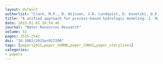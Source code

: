 ```yaml
---
layout: default
authorlist: "Clark, M.P., B. Nijssen, J.D. Lundquist, D. Kavetski, D.E. Rupp, R.A. Woods, J.E. Freer, E.D. Gutmann, A.W. Wood, D.J. Gochis, R.M. Rasmussen, D.G. Tarboton, V. Mahat, G.N. Flerchinger, and D.G. Marks"
title: "A unified approach for process-based hydrologic modeling: 2. Model implementation and case studies"
date: 2015-01-01 16:54:46
journal: "Water Resources Research"
volume: 51
pages: 2515-2542
doi: "10.1002/2015wr017200"
tags: [papers2015,paper_SUMMA,paper_CONUS,paper_storylines]
categories:
- papers
---
```


